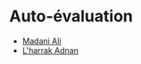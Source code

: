 # Auto-évaluation 

- [Madani Ali](madani-ali/auto-évaluation-janvier.md)
- [L'harrak Adnan](Lharrak-adnan/auto-évaluation-janvier.md)
